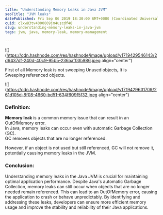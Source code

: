 ```yaml
---
title: "Understanding Memory Leaks in Java JVM"
seoTitle: "JVM leaks"
datePublished: Fri Sep 06 2019 18:30:00 GMT+0000 (Coordinated Universal Time)
cuid: clxw83tv4000009jm4uzcdf48
slug: understanding-memory-leaks-in-java-jvm
tags: jvm, java, memory-leak, memory-management

---
```


![](https://cdn.hashnode.com/res/hashnode/image/upload/v1719429546143/2d6437df-240d-40c9-95b5-236aaf03b986.jpeg align="center")

First of all Memory leak is not sweeping Unused objects, It is Sweeping referenced objects.

![](https://cdn.hashnode.com/res/hashnode/image/upload/v1719429631709/261d105d-8f08-4660-bd51-634f609f5f32.jpeg align="center")

### Definition:

**Memory leak** is a common memory issue that can result in an OutOfMemory error.  
In Java, memory leaks can occur even with automatic Garbage Collection (GC).  
GC removes objects that are no longer referenced.

However, if an object is not used but still referenced, GC will not remove it, potentially causing memory leaks in the JVM.

### Conclusion:

Understanding memory leaks in the Java JVM is crucial for maintaining optimal application performance. Despite Java's automatic Garbage Collection, memory leaks can still occur when objects that are no longer needed remain referenced. This can lead to an OutOfMemory error, causing the application to crash or behave unpredictably. By identifying and addressing these leaks, developers can ensure more efficient memory usage and improve the stability and reliability of their Java applications.